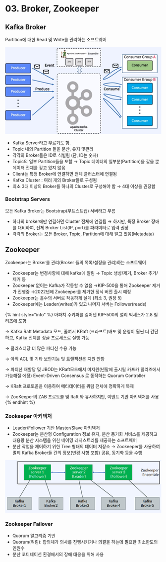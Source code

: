 # 03. Broker, Zookeeper

## Kafka Broker

Partition에 대한 Read 및 Write를 관리하는 소프트웨어

![](<../../../../.gitbook/assets/image (33) (1).png>)

* Kafka Server라고 부르기도 함.
* Topic 내의 Partition 들을 분산, 유지 및관리
* 각각의 Broker들은 ID로 식별됨 (단, ID는 숫자)
* Topic의 일부 Partition들을 포함 → Topic 데이터의 일부분(Partition)을 갖을 뿐 데이터 전체를 갖고 있지 않음
* Client는 특정 Broker에 연결하면 전체 클러스터에 연결됨
* Kafka Cluster : 여러 개의 Broker들로 구성됨
* 최소 3대 이상의 Broker를 하나의 Cluster로 구성해야 함 → 4대 이상을 권장함

### Bootstrap Servers

모든 Kafka Broker는 Bootstrap(부트스트랩) 서버라고 부름

* 하나의 broker에만 연결하면 Cluster 전체에 연결됨 → 하지만, 특정 Broker 장애를 대비하여, 전체 Broker List(IP, port)를 파라미터로 입력 권장
* 각각의 Broker는 모든 Broker, Topic, Partition에 대해 알고 있음(Metadata)

## Zookeeper

Zookeeper는 Broker를 관리(Broker 들의 목록/설정을 관리)하는 소프트웨어

* Zookeeper는 변경사항에 대해 kafka에 알림 → Topic 생성/제거, Broker 추가/제거 등
* Zookeeper 없이는 Kafka가 작동할 수 없음 →KIP-500을 통해 Zookeeper 제거가 진행중 →2022년에 Zookeeper를 제거한 정식 버전 출시 예정
* Zookeeper는 홀수의 서버로 작동하게 설계 (최소 3, 권장 5)
* Zookeeper에는 Leader(writes)가 있고 나머지 서버는 Follower(reads)

{% hint style="info" %}
아파치 주키퍼를 걷어낸 KIP-500의 얼리 억세스가 2.8 릴리즈에 포함

→ Kafka Raft Metadata 모드, 줄여서 KRaft (크라프트)배포 및 운영이 훨씬 더 간단하고, Kafka 전체를 싱글 프로세스로 실행 가능&#x20;

→ 클러스터당 더 많은 파티션 수용 가능&#x20;

→ 아직 ACL 및 기타 보안기능 및 트랜잭션은 지원 안함&#x20;

→ 파티션 재할당 및 JBOD는 KRaft모드에서 미지원(년말에 출시될 카프카 릴리즈에서 가능해질 에정) Event-Driven Consensus 로 동작하는 Quorum Controller&#x20;

→ KRaft 프로토콜을 이용하여 메타데이터를 쿼럼 전체에 정확하게 복제&#x20;

→ ZooKeeper의 ZAB 프로토콜 및 Raft 와 유사하지만, 이벤트 기반 아키텍처를 사용
{% endhint %}

### Zookeeper 아키텍처

* Leader/Follower 기반 Master/Slave 아키텍처
* Zookeeper는 분산형 Configuration 정보 유지, 분산 동기화 서비스를 제공하고 대용량 분산 시스템을 위한 네이밍 레지스트리를 제공하는 소프트웨어
* 분산 작업을 제어하기 위한 Tree 형태의 데이터 저장소 → Zookeeper를 사용하여 멀티 Kafka Broker들 간의 정보(변경 사항 포함) 공유, 동기화 등을 수행

![](<../../../../.gitbook/assets/image (1) (1).png>)

### Zookeeper Failover

* Quorum 알고리즘 기반
* Quorum(쿼럼): 합의체가 의사를 진행시키거나 의결을 하는데 필요한 최소한도의 인원수
* 분산 코디네이션 환경에서의 장애 대응을 위해 사용
